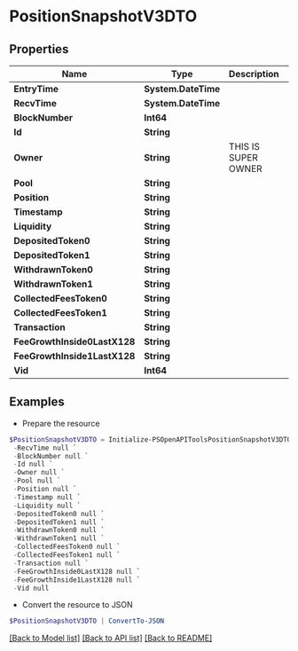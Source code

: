# PositionSnapshotV3DTO
## Properties

Name | Type | Description | Notes
------------ | ------------- | ------------- | -------------
**EntryTime** | **System.DateTime** |  | [optional] 
**RecvTime** | **System.DateTime** |  | [optional] 
**BlockNumber** | **Int64** |  | [optional] 
**Id** | **String** |  | [optional] 
**Owner** | **String** | THIS IS SUPER OWNER | [optional] 
**Pool** | **String** |  | [optional] 
**Position** | **String** |  | [optional] 
**Timestamp** | **String** |  | [optional] 
**Liquidity** | **String** |  | [optional] 
**DepositedToken0** | **String** |  | [optional] 
**DepositedToken1** | **String** |  | [optional] 
**WithdrawnToken0** | **String** |  | [optional] 
**WithdrawnToken1** | **String** |  | [optional] 
**CollectedFeesToken0** | **String** |  | [optional] 
**CollectedFeesToken1** | **String** |  | [optional] 
**Transaction** | **String** |  | [optional] 
**FeeGrowthInside0LastX128** | **String** |  | [optional] 
**FeeGrowthInside1LastX128** | **String** |  | [optional] 
**Vid** | **Int64** |  | [optional] 

## Examples

- Prepare the resource
```powershell
$PositionSnapshotV3DTO = Initialize-PSOpenAPIToolsPositionSnapshotV3DTO  -EntryTime null `
 -RecvTime null `
 -BlockNumber null `
 -Id null `
 -Owner null `
 -Pool null `
 -Position null `
 -Timestamp null `
 -Liquidity null `
 -DepositedToken0 null `
 -DepositedToken1 null `
 -WithdrawnToken0 null `
 -WithdrawnToken1 null `
 -CollectedFeesToken0 null `
 -CollectedFeesToken1 null `
 -Transaction null `
 -FeeGrowthInside0LastX128 null `
 -FeeGrowthInside1LastX128 null `
 -Vid null
```

- Convert the resource to JSON
```powershell
$PositionSnapshotV3DTO | ConvertTo-JSON
```

[[Back to Model list]](../README.md#documentation-for-models) [[Back to API list]](../README.md#documentation-for-api-endpoints) [[Back to README]](../README.md)

